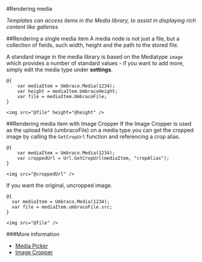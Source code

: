 #Rendering media

_Templates can access items in the Media library, to assist in displaying rich content like galleries_

##Rendering a single media item
A media node is not just a file, but a collection of fields, such width, height and the path to the stored file.

A standard image in the media library is based on the Mediatype `image` which provides a number of standard values - if you want to add more, simply edit the media type under **settings**.

    @{
        var mediaItem = Umbraco.Media(1234);
        var height = mediaItem.UmbracoHeight;
        var file = mediaItem.UmbracoFile;
    }

    <img src="@file" height="@height" />

##Rendering media item with Image Cropper
If the Image Cropper is used as the upload field (umbracoFile) on a media type you can get the cropped image by calling the `GetCropUrl` function and referencing a crop alias.


    @{
        var mediaItem = Umbraco.Media(1234);
        var croppedUrl = Url.GetCropUrl(mediaItem, "cropAlias");
    }

    <img src="@croppedUrl" />

If you want the original, uncropped image.

    @{
      var mediaItem = Umbraco.Media(1234);
      var file = mediaItem.umbracoFile.src;
    }

    <img src="@file" />

###More information
- [Media Picker](../../Backoffice/Property-Editors/Built-in-Property-Editors/Media-Picker.md)
- [Image Cropper](../../Backoffice/Property-Editors/Built-in-Property-Editors/Image-Cropper.md)
